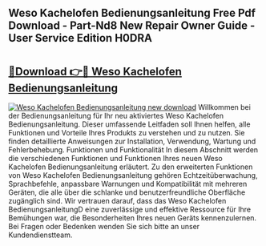 ## Weso Kachelofen Bedienungsanleitung Free Pdf Download - Part-Nd8 New Repair Owner Guide - User Service Edition H0DRA

# <h2><a href="http://df1arf7.blite.top/?on=Weso+Kachelofen+Bedienungsanleitung">🔗Download 👉🔴 Weso Kachelofen Bedienungsanleitung</a></h2>

[![Weso Kachelofen Bedienungsanleitung new download](https://i.imgur.com/lujVjoI.png)](http://df1arf7.blite.top/?on=Weso+Kachelofen+Bedienungsanleitung)
Willkommen bei der Bedienungsanleitung für Ihr neu aktiviertes Weso Kachelofen Bedienungsanleitung. Dieser umfassende Leitfaden soll Ihnen helfen, alle Funktionen und Vorteile Ihres Produkts zu verstehen und zu nutzen. Sie finden detaillierte Anweisungen zur Installation, Verwendung, Wartung und Fehlerbehebung. Funktionen und Funktionalität In diesem Abschnitt werden die verschiedenen Funktionen und Funktionen Ihres neuen Weso Kachelofen Bedienungsanleitung erläutert. Zu den erweiterten Funktionen von Weso Kachelofen Bedienungsanleitung gehören Echtzeitüberwachung, Sprachbefehle, anpassbare Warnungen und Kompatibilität mit mehreren Geräten, die alle über die schlanke und benutzerfreundliche Oberfläche zugänglich sind. Wir vertrauen darauf, dass das Weso Kachelofen BedienungsanleitungD eine zuverlässige und effektive Ressource für Ihre Bemühungen war, die Besonderheiten Ihres neuen Geräts kennenzulernen. Bei Fragen oder Bedenken wenden Sie sich bitte an unser Kundendienstteam.

